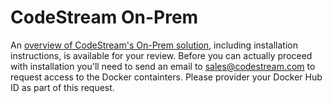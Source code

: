 # CodeStream On-Prem

An [overview of CodeStream's On-Prem solution](https://github.com/TeamCodeStream/onprem-install/wiki), including installation instructions, is available for your review. Before you can actually proceed with installation you'll need to send an email to
[sales@codestream.com](mailto://sales@codestream.com) to request access to the Docker containters. Please provider your Docker Hub ID as part of this request.
